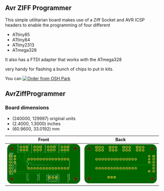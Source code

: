 ## Avr ZIFF Programmer

This simple utilitarian board makes use of a Ziff Socket and AVR ICSP headers to enable the programming of four different

* ATtiny85
* ATtiny84
* ATtiny2313
* ATmega328

It also has a FTDI adapter that works with the ATmega328

very handy for flashing a bunch of chips to put in kits. 

You can [![Order from OSH Park](https://a800d827b6de8403a51e-6ffc2e718631809086ea40332b2055f7.ssl.cf1.rackcdn.com/assets/badge-5b7ec47045b78aef6eb9d83b3bac6b1920de805e9a0c227658eac6e19a045b9c.png)](https://oshpark.com/shared_projects/iwJdXK1z)

## AvrZiffProgrammer 


### Board dimensions

* (240000, 129997) original units
* (2.4000, 1.3000) inches
* (60.9600, 33.0192) mm



| Front | Back |
| --- | --- |
| ![Front](AvrZiffProgrammer.png) | ![Back](AvrZiffProgrammer_back.png) |


